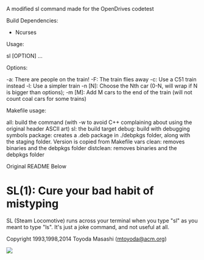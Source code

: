 A modified sl command made for the OpenDrives codetest

Build Dependencies:
- Ncurses

Usage:

sl [OPTION] ...

Options:

-a: There are people on the train!
-F: The train flies away
-c: Use a C51 train instead
-l: Use a simpler train
-n [N]: Choose the Nth car (0-N, will wrap if N is bigger than options);
-m [M]: Add M cars to the end of the train (will not count coal cars for some trains)

Makefile usage:

all: build the command (with -w to avoid C++ complaining about using the original header ASCII art)
sl: the build target
debug: build with debugging symbols
package: creates a .deb package in ./debpkgs folder, along with the staging folder. Version is copied from Makefile vars
clean: removes binaries and the debpkgs folder
distclean: removes binaries and the debpkgs folder


Original README Below

SL(1): Cure your bad habit of mistyping
=======================================

SL (Steam Locomotive) runs across your terminal when you type "sl" as
you meant to type "ls". It's just a joke command, and not useful at
all.

Copyright 1993,1998,2014 Toyoda Masashi (mtoyoda@acm.org)

![](demo.gif)
